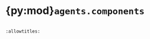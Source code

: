 # {py:mod}`agents.components`

```{py:module} agents.components
```

```{autodoc2-docstring} agents.components
:allowtitles:
```
